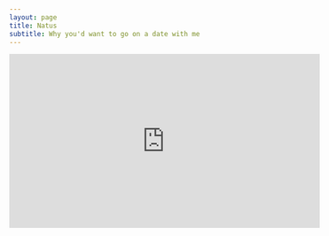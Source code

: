 ```yaml
---
layout: page
title: Natus
subtitle: Why you'd want to go on a date with me
---
```


<iframe width="560" height="315" src="https://www.youtube-nocookie.com/embed/yeQnfgwvejw?rel=0" frameborder="0" allow="autoplay; encrypted-media" allowfullscreen></iframe>